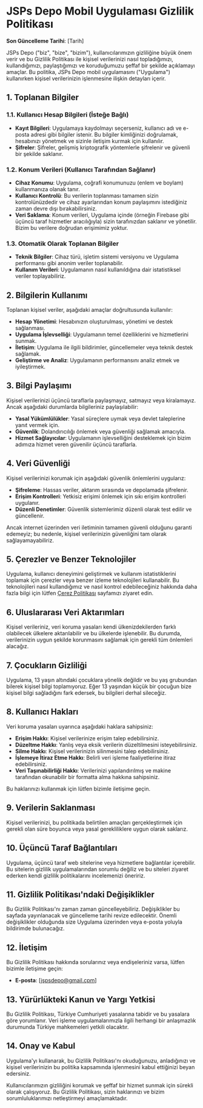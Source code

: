 # JSPs Depo Mobil Uygulaması Gizlilik Politikası

**Son Güncelleme Tarihi**: [Tarih]

JSPs Depo ("biz", "bize", "bizim"), kullanıcılarımızın gizliliğine büyük önem verir ve bu Gizlilik Politikası ile kişisel verilerinizi nasıl topladığımızı, kullandığımızı, paylaştığımızı ve koruduğumuzu şeffaf bir şekilde açıklamayı amaçlar. Bu politika, JSPs Depo mobil uygulamasını ("Uygulama") kullanırken kişisel verilerinizin işlenmesine ilişkin detayları içerir.

## 1. Toplanan Bilgiler

### 1.1. Kullanıcı Hesap Bilgileri (İsteğe Bağlı)

- **Kayıt Bilgileri**: Uygulamaya kaydolmayı seçerseniz, kullanıcı adı ve e-posta adresi gibi bilgiler istenir. Bu bilgiler kimliğinizi doğrulamak, hesabınızı yönetmek ve sizinle iletişim kurmak için kullanılır.
- **Şifreler**: Şifreler, gelişmiş kriptografik yöntemlerle şifrelenir ve güvenli bir şekilde saklanır.

### 1.2. Konum Verileri (Kullanıcı Tarafından Sağlanır)

- **Cihaz Konumu**: Uygulama, coğrafi konumunuzu (enlem ve boylam) kullanmanıza olanak tanır.
- **Kullanıcı Kontrolü**: Bu verilerin toplanması tamamen sizin kontrolünüzdedir ve cihaz ayarlarından konum paylaşımını istediğiniz zaman devre dışı bırakabilirsiniz.
- **Veri Saklama**: Konum verileri, Uygulama içinde (örneğin Firebase gibi üçüncü taraf hizmetler aracılığıyla) sizin tarafınızdan saklanır ve yönetilir. Bizim bu verilere doğrudan erişimimiz yoktur.

### 1.3. Otomatik Olarak Toplanan Bilgiler

- **Teknik Bilgiler**: Cihaz türü, işletim sistemi versiyonu ve Uygulama performansı gibi anonim veriler toplanabilir.
- **Kullanım Verileri**: Uygulamanın nasıl kullanıldığına dair istatistiksel veriler toplayabiliriz.

## 2. Bilgilerin Kullanımı

Toplanan kişisel veriler, aşağıdaki amaçlar doğrultusunda kullanılır:

- **Hesap Yönetimi**: Hesabınızın oluşturulması, yönetimi ve destek sağlanması.
- **Uygulama İşlevselliği**: Uygulamanın temel özelliklerini ve hizmetlerini sunmak.
- **İletişim**: Uygulama ile ilgili bildirimler, güncellemeler veya teknik destek sağlamak.
- **Geliştirme ve Analiz**: Uygulamanın performansını analiz etmek ve iyileştirmek.

## 3. Bilgi Paylaşımı

Kişisel verilerinizi üçüncü taraflarla paylaşmayız, satmayız veya kiralamayız. Ancak aşağıdaki durumlarda bilgileriniz paylaşılabilir:

- **Yasal Yükümlülükler**: Yasal süreçlere uymak veya devlet taleplerine yanıt vermek için.
- **Güvenlik**: Dolandırıcılığı önlemek veya güvenliği sağlamak amacıyla.
- **Hizmet Sağlayıcılar**: Uygulamanın işlevselliğini desteklemek için bizim adımıza hizmet veren güvenilir üçüncü taraflarla.

## 4. Veri Güvenliği

Kişisel verilerinizi korumak için aşağıdaki güvenlik önlemlerini uygularız:

- **Şifreleme**: Hassas veriler, aktarım sırasında ve depolamada şifrelenir.
- **Erişim Kontrolleri**: Yetkisiz erişimi önlemek için sıkı erişim kontrolleri uygulanır.
- **Düzenli Denetimler**: Güvenlik sistemlerimiz düzenli olarak test edilir ve güncellenir.

Ancak internet üzerinden veri iletiminin tamamen güvenli olduğunu garanti edemeyiz; bu nedenle, kişisel verilerinizin güvenliğini tam olarak sağlayamayabiliriz.

## 5. Çerezler ve Benzer Teknolojiler

Uygulama, kullanıcı deneyimini geliştirmek ve kullanım istatistiklerini toplamak için çerezler veya benzer izleme teknolojileri kullanabilir. Bu teknolojileri nasıl kullandığımız ve nasıl kontrol edebileceğiniz hakkında daha fazla bilgi için lütfen [Çerez Politikası](#) sayfamızı ziyaret edin.

## 6. Uluslararası Veri Aktarımları

Kişisel verileriniz, veri koruma yasaları kendi ülkenizdekilerden farklı olabilecek ülkelere aktarılabilir ve bu ülkelerde işlenebilir. Bu durumda, verilerinizin uygun şekilde korunmasını sağlamak için gerekli tüm önlemleri alacağız.

## 7. Çocukların Gizliliği

Uygulama, 13 yaşın altındaki çocuklara yönelik değildir ve bu yaş grubundan bilerek kişisel bilgi toplamıyoruz. Eğer 13 yaşından küçük bir çocuğun bize kişisel bilgi sağladığını fark edersek, bu bilgileri derhal sileceğiz.

## 8. Kullanıcı Hakları

Veri koruma yasaları uyarınca aşağıdaki haklara sahipsiniz:

- **Erişim Hakkı**: Kişisel verilerinize erişim talep edebilirsiniz.
- **Düzeltme Hakkı**: Yanlış veya eksik verilerin düzeltilmesini isteyebilirsiniz.
- **Silme Hakkı**: Kişisel verilerinizin silinmesini talep edebilirsiniz.
- **İşlemeye İtiraz Etme Hakkı**: Belirli veri işleme faaliyetlerine itiraz edebilirsiniz.
- **Veri Taşınabilirliği Hakkı**: Verilerinizi yapılandırılmış ve makine tarafından okunabilir bir formatta alma hakkına sahipsiniz.

Bu haklarınızı kullanmak için lütfen bizimle iletişime geçin.

## 9. Verilerin Saklanması

Kişisel verilerinizi, bu politikada belirtilen amaçları gerçekleştirmek için gerekli olan süre boyunca veya yasal gerekliliklere uygun olarak saklarız.

## 10. Üçüncü Taraf Bağlantıları

Uygulama, üçüncü taraf web sitelerine veya hizmetlere bağlantılar içerebilir. Bu sitelerin gizlilik uygulamalarından sorumlu değiliz ve bu siteleri ziyaret ederken kendi gizlilik politikalarını incelemenizi öneririz.

## 11. Gizlilik Politikası'ndaki Değişiklikler

Bu Gizlilik Politikası'nı zaman zaman güncelleyebiliriz. Değişiklikler bu sayfada yayınlanacak ve güncelleme tarihi revize edilecektir. Önemli değişiklikler olduğunda size Uygulama üzerinden veya e-posta yoluyla bildirimde bulunacağız.

## 12. İletişim

Bu Gizlilik Politikası hakkında sorularınız veya endişeleriniz varsa, lütfen bizimle iletişime geçin:

- **E-posta**: [jspsdepo@gmail.cpm]

## 13. Yürürlükteki Kanun ve Yargı Yetkisi

Bu Gizlilik Politikası, Türkiye Cumhuriyeti yasalarına tabidir ve bu yasalara göre yorumlanır. Veri işleme uygulamalarımızla ilgili herhangi bir anlaşmazlık durumunda Türkiye mahkemeleri yetkili olacaktır.

## 14. Onay ve Kabul

Uygulama'yı kullanarak, bu Gizlilik Politikası'nı okuduğunuzu, anladığınızı ve kişisel verilerinizin bu politika kapsamında işlenmesini kabul ettiğinizi beyan edersiniz.

Kullanıcılarımızın gizliliğini korumak ve şeffaf bir hizmet sunmak için sürekli olarak çalışıyoruz. Bu Gizlilik Politikası, sizin haklarınızı ve bizim sorumluluklarımızı netleştirmeyi amaçlamaktadır.
